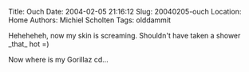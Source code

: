 Title: Ouch
Date: 2004-02-05 21:16:12
Slug: 20040205-ouch
Location: Home
Authors: Michiel Scholten
Tags: olddammit

<p>Heheheheh, now my skin is screaming. Shouldn't have taken a shower _that_ hot =)</p>
<p>Now where is my Gorillaz cd...</p>
